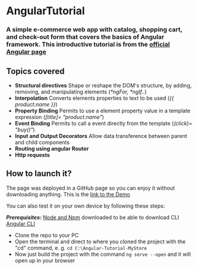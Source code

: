 # AngularTutorial
### A simple e-commerce web app with catalog, shopping cart, and check-out form that covers the basics of Angular framework. This introductive tutorial is from the [official Angular page](https://angular.io/start)

## Topics covered
- **Structural directives** Shape or reshape the DOM's structure, by adding, removing, and manipulating elements (*\*ngFor, \*ngIf..*)
- **Interpolation** Converts elements properties to text to be used (*{{ product.name }}*)
- **Property Binding** Permits to use a element property value in a template expression (*[title]= "product.name"*)
- **Event Binding** Permits to call a event directly from the template (*(click)= "buy()"*)
- **Input and Output Decorators** Allow data transference between parent and child components
- **Routing using angular Router**
- **Http requests**

## How to launch it?
The page was deployed in a GitHub page so you can enjoy it without downloading anything. 
This is the [link to the Demo](https://juanpipereira.github.io/Angular-Tutorial-MyStore/)

You can also test it on your own device by following these steps:

***Prerequisites:*** [Node and Npm](https://nodejs.org/en/download/) downloaded to be able to download CLI [Angular CLI](https://angular.io/cli#installing-angular-cli)
- Clone the repo to your PC
- Open the terminal and direct to where you cloned the project with the "cd" command, e. g. `cd C:\Angular-Tutorial-MyStore`
- Now just build the project with the command `ng serve --open` and it will open up in your browser
